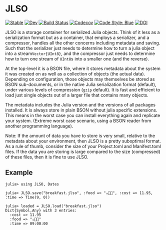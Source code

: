 # JLSO

[![Stable](https://img.shields.io/badge/docs-stable-blue.svg)](https://invenia.github.io/JLSO.jl/stable)
[![Dev](https://img.shields.io/badge/docs-dev-blue.svg)](https://invenia.github.io/JLSO.jl/dev)
[![Build Status](https://github.com/invenia/JLSO.jl/workflows/CI/badge.svg)](https://github.com/invenia/JLSO.jl/actions)
[![Codecov](https://codecov.io/gh/invenia/JLSO.jl/branch/master/graph/badge.svg)](https://codecov.io/gh/invenia/JLSO.jl)
[![Code Style: Blue](https://img.shields.io/badge/code%20style-blue-4495d1.svg)](https://github.com/invenia/BlueStyle)
[![DOI](https://zenodo.org/badge/170755855.svg)](https://zenodo.org/badge/latestdoi/170755855)


JLSO is a storage container for serialized Julia objects.
Think of it less as a serialization format but as a container,
that employs a serializer, and a compressor, handles all the other concerns including metadata and saving.
Such that the serializer just needs to determine how to turn a julia object into a stream`Vector{UInt8}`,
and the compressor just needs to determine how to turn one stream of `UInt8`s into a smaller one (and the reverse).


At the top-level it is a BSON file,
where it stores metadata about the system it was created on as well as a collection of objects (the actual data).
Depending on configuration, those objects may themselves be stored as BSON sub-documents,
or in the native Julia serialization format (default), under various levels of compression (`gzip` default).
It is fast and efficient to load just single objects out of a larger file that contains many objects.

The metadata includes the Julia version and the versions of all packages installed.
It is always store in plain BSON without julia specific extensions.
This means in the worst case you can install everything again and replicate your system.
(Extreme worst case scenario, using a BSON reader from another programming language).

Note: If the amount of data you have to store is very small, relative to the metadata about your environment, then JLSO is a pretty suboptimal format.
As a rule of thumb, consider the size of your Project.toml and Manifest.toml files.
If the data you are storing is large compared to the size (compressed) of these files, then it is fine to use JLSO.


## Example

```jldoctest
julia> using JLSO, Dates

julia> JLSO.save("breakfast.jlso", :food => "☕️🥓🍳", :cost => 11.95, :time => Time(9, 0))

julia> loaded = JLSO.load("breakfast.jlso")
Dict{Symbol,Any} with 3 entries:
  :cost => 11.95
  :food => "☕️🥓🍳"
  :time => 09:00:00
```
